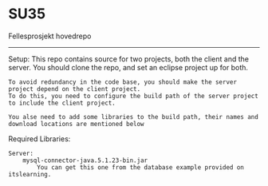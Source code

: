 SU35
====

Fellesprosjekt hovedrepo
________________________

Setup:
	This repo contains source for two projects, both the client and the server.
	You should clone the repo, and set an eclipse project up for both.
	
	To avoid redundancy in the code base, you should make the server project depend on the client project.
	To do this, you need to configure the build path of the server project to include the client project.

	You alse need to add some libraries to the build path, their names and download locations are mentioned below

Required Libraries:
	
	Server:
		mysql-connector-java.5.1.23-bin.jar
			You can get this one from the database example provided on itslearning.